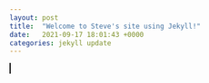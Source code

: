 ```yaml
---
layout: post
title:  "Welcome to Steve's site using Jekyll!"
date:   2021-09-17 18:01:43 +0000
categories: jekyll update
---
```

<!DOCTYPE html>
<html>
    <head>
        <title>Warehouse Scene</title>
        <style>
            canvas{
                border: 1px solid black;
            }
        </style>
    </head>
    <body onload='initialize()'>
        <canvas id='Cutscene' width='1024px' height='500 px'></canvas> 
    </body>
    <script>
        var canvas,ctx;
        var bgrd=new Image();
        bgrd.src='AcmeWarehouse.png';
        var bgrdX;
        var cat= new Image();
        cat.src='cat_ar_base.png';
        var robot=new Image();
        robot.src='robosheet.png';
        var monster=new Image();
        monster.src='monster.png';
        var catX,catY,catFrameX,catFrameY,catFrameW,catFrameH;
        var robotX,robotY,robotFrameX,robotFrameY,robotFrameW,robotFrameH;
        var monsterX,monsterY,monsterFrameX,monsterFrameY,monsterFrameW,monsterFrameH;
        var robotFrameCount;
        var catFrameCount;
        var monsterFrameCount;
        var timing;
        function initialize(){
            canvas=document.getElementById('Cutscene');
            ctx=canvas.getContext('2d');
            bgrdX=10;
            catX=20;catY=372;catFrameX=0;catFrameY=3;catFrameW=64;catFrameH=64;
            catFrameCount=8;
            robotX=1924;robotY=372;robotFrameX=0;robotFrameY=0;robotFrameW=55; robotFrameH=88;
            robotFrameCount=3;
            monsterX=-100;monsterY=-100;monsterFrameX=0; monsterFrameY=1;monsterFrameW=64;monsterFrameH=64;
            monsterFrameCount=4;
            timing=0;

            update();
           
        }
        function update(){
            timing++;
            console.log(timing);
            //0-5 sec
            if(timing<300){
                if(timing%6==0){
                    catFrameX++;
                    bgrdX+=4;
                    robotX-=4;
                }
               
            }
            //5-9 sec
            if(timing>300 && timing<540){ 
                catFrameY=1;
                if(timing%6==0){
                   
                    catFrameX++;
                    
                }
                
            }
            //9-15 sec
            if(timing>540 && timing<900){
                catFrameY=3;
                if(timing%6==0){
                    
                    catFrameX++;
                    bgrdX+=14;
                    robotX-=14;
                    catX+=5;
                }
            }
            //15-17 sec
            if(timing>900 && timing<1020){
                if(timing%6==0){
                    catX+=7;
                    catFrameX++;
                }
            }
            //17-21 sec
            if(timing > 1020 && timing<1260){
                catFrameY=1;
                if(timing%6==0){

                    catFrameX++;
                }
            }
            //21-29 sec
            if (timing>1260 && timing<1740){
                catFrameY=3;
                if(timing%6==0){

                    catFrameX++;
                    catX+=5;
                }
            }
            //29-30 sec
            if(timing>1740 && timing<1800){
                catFrameY=1;
                if(timing%6==0){
                    catFrameX++;
                }
            }
            if(timing==1800){
                catFrameCount=4;
                catFrameX=3;
            }
            //30-30.4 sec
            if (timing>1800 && timing<1824){
                
                catFrameY=0;
                if(timing%6==0){
                    catFrameX--;
                }
            }
            //30.4-33.6 sec
            if (timing >1824 && timing<2016){
                //text
            }
            //33.6-34 sec
            if(timing>2016 && timing<2040){
                if(timing%6==0){
                    catFrameX++;
                }
            }
            if(timing==2040){
                catFrameCount=10;
                catFrameY=5;
                catFrameX=0;
            }
            //34-35 sec
            if(timing>2040 && timing<2100){

                
                if(timing%6==0){
                    catFrameX++;
                    catX-=6;
                }
                switch (catFrameX){
                    case 0:
                    case 1:
                    case 2:
                    case 3:
                    catY-=2;break;
                    case 4:
                    catY-=1;break;
                    case 5: 
                    catY+=1;break;
                    case 6:
                    case 7:
                    case 8:
                    case 9:
                    catY+=2;
                }
            }
            if (timing==2100){
                catFrameCount=8;
                catFrameY=1;
                robotFrameY=1;
                catFrameX=0;
            }
            //35-45 sec
            if (timing>2100 && timing<2700){
                if(timing%8==0){
                    catFrameX++;
                    robotFrameX++;
                }
            }
            if(timing==2700){
                catFrameY=3;
                robotFrameY=2;
                monsterX=0;
                monsterY=372;
            }
            //45-50 sec
            
            if(timing>2700 && timing<3000){
                if(timing%6==0){
                    catFrameX++
                    catX+=8;
                    robotFrameX++;
                    robotX-=8;
                    monsterFrameX++;
                    monsterX+=5;
                    
                }
            }
            if(timing==3000){
                robotFrameY=3;
                robotFrameCount=6;
            }
            //50-51.8 sec
            if(timing>3000 && timing<3108){
                if(timing%6==0){
                    robotFrameX++;
                    monsterFrameX++;
                    monsterX+=5;
                }
            }
            if(timing==3108){
                robotFrameY=1;
                robotFrameCount=3;
                monsterFrameY=3;
                monsterFrameCount=7;
                monsterFrameX=0;
            }
            //51.8-52.5 sec
            if(timing>3108 && timing<3150){
                if(timing%6==0){
                    robotFrameX++;
                    monsterFrameX++
                }
            }
            if(timing==3150){
                monsterX=-100;
                monsterY=-100;
            }
            //52.5-60 sec
            if(timing>3150 && timing<3600){
                if(timing%6==0)
                    robotFrameX++;
            }
            if(catFrameX==catFrameCount)
                catFrameX=0;
            if (robotFrameX==robotFrameCount)
                robotFrameX=0;
            if (monsterFrameX==monsterFrameCount)
                monsterFrameX=0;
            draw();
            requestAnimationFrame(update);
        }
        function draw(){
            ctx.clearRect(0,0,canvas.width,canvas.height);
             ctx.drawImage(bgrd,bgrdX,10,2048,500,0,0,2048,500);
             ctx.drawImage(robot,robotFrameX*robotFrameW,robotFrameY*robotFrameH,robotFrameW,robotFrameH,robotX,robotY,robotFrameW+12,robotFrameH+20);
             ctx.drawImage(cat,catFrameX*catFrameW,catFrameY*catFrameH,catFrameW,catFrameH,catX,catY,128,128);
             if(timing>300 && timing<540){
                 ctx.rect(0,0,canvas.width,100);
                 ctx.fillStyle='black';
                 ctx.fill();
                 ctx.drawImage(cat,0,0,catFrameW,catFrameH,-20,-20,128,128);
                 ctx.fillStyle='white';
                 ctx.font = "30px Comic Sans MS";
                 ctx.fillText("Woah, What's That?",150,50);
             }
             if(timing>900 && timing<1020){
                ctx.rect(0,0,canvas.width,100);
                ctx.fillStyle='black';
                ctx.fill();
                ctx.drawImage(cat,0,0,catFrameW,catFrameH,-20,-20,128,128);
                ctx.fillStyle='white';
                ctx.font = "30px Comic Sans MS";
                ctx.fillText("It looks like a robot.",150,50);
             }
             if(timing >= 1020 && timing<1260){
                ctx.rect(0,0,canvas.width,100);
                ctx.fillStyle='black';
                ctx.fill();
                ctx.drawImage(cat,0,0,catFrameW,catFrameH,-20,-20,128,128);
                ctx.fillStyle='white';
                ctx.font = "30px Comic Sans MS";
                ctx.fillText("I think I can get it to work.",150,50);
             }
             if(timing >1824 && timing<2016){
                ctx.rect(0,0,canvas.width,100);
                ctx.fillStyle='black';
                ctx.fill();
                ctx.drawImage(robot,0,0,robotFrameW,robotFrameH,0,0,96,96);
                ctx.fillStyle='white';
                ctx.font = "30px Comic Sans MS";
                ctx.fillText("*CLINK*  *CLUNK*  *CLINK*",150,50);
             }
             //2100-2700
             if (timing>2100 && timing<=2220){
                ctx.rect(0,0,canvas.width,100);
                ctx.fillStyle='black';
                ctx.fill();
                ctx.drawImage(robot,0,0,robotFrameW,robotFrameH,0,0,96,96);
                ctx.fillStyle='white';
                ctx.font = "30px Comic Sans MS";
                ctx.fillText("POWER ON",150,50);   
             }
             if (timing>2220 && timing<=2340){
                ctx.rect(0,0,canvas.width,100);
                ctx.fillStyle='black';
                ctx.fill();
                ctx.drawImage(cat,0,0,catFrameW,catFrameH,-20,-20,128,128);
                ctx.fillStyle='white';
                ctx.font = "30px Comic Sans MS";
                ctx.fillText("How long have you been here?",150,50);
             }
             if (timing>2340 && timing<=2460){
                ctx.rect(0,0,canvas.width,100);
                ctx.fillStyle='black';
                ctx.fill();
                ctx.drawImage(robot,0,0,robotFrameW,robotFrameH,0,0,96,96);
                ctx.fillStyle='white';
                ctx.font = "30px Comic Sans MS";
                ctx.fillText("I've been left deactiviated for around 15 years",150,50);
             }
             if (timing>2460 && timing<=2580){
                ctx.rect(0,0,canvas.width,100);
                ctx.fillStyle='black';
                ctx.fill();
                ctx.drawImage(robot,0,0,robotFrameW,robotFrameH,0,0,96,96);
                ctx.fillStyle='white';
                ctx.font = "30px Comic Sans MS";
                ctx.fillText("My creator must have left me here to rust",150,50);
             }
             if (timing>2580 && timing<=2700){
                ctx.rect(0,0,canvas.width,100);
                ctx.fillStyle='black';
                ctx.fill();
                ctx.drawImage(cat,0,0,catFrameW,catFrameH,-20,-20,128,128);
                ctx.fillStyle='white';
                ctx.font = "30px Comic Sans MS";
                ctx.fillText("15 years is about how long this mess has been going on.",150,50);
             }
             if (timing>2700 && timing<=3000){
                ctx.rect(0,0,canvas.width,100);
                ctx.fillStyle='black';
                ctx.fill();
                ctx.drawImage(cat,0,0,catFrameW,catFrameH,-20,-20,128,128);
                ctx.fillStyle='white';
                ctx.font = "30px Comic Sans MS";
                ctx.fillText("OH NO! THERES TOO MANY!! RUN!!!",150,50);
             }
             //3150-3600
             if (timing>=3150 && timing<=3300){
                ctx.rect(0,0,canvas.width,100);
                ctx.fillStyle='black';
                ctx.fill();
                ctx.drawImage(robot,0,0,robotFrameW,robotFrameH,0,0,96,96);
                ctx.fillStyle='white';
                ctx.font = "30px Comic Sans MS";
                ctx.fillText("I'm well aware of how long this chaos has been going on",150,50);
             }
             if (timing>3300 && timing<=3600){
                ctx.rect(0,0,canvas.width,100);
                ctx.fillStyle='black';
                ctx.fill();
                ctx.drawImage(robot,0,0,robotFrameW,robotFrameH,0,0,96,96);
                ctx.fillStyle='white';
                ctx.font = "30px Comic Sans MS";
                ctx.fillText("My creator started it and I need your help to stop it",150,50);
             }
             for(var i=0;i<3;i++){
                ctx.drawImage(monster,monsterFrameX*monsterFrameW,monsterFrameY*monsterFrameH,monsterFrameW,monsterFrameH,monsterX-i*64,monsterY, 96,96);
             }
        }
    </script>
</html>

